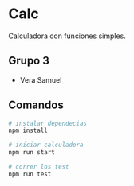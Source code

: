 # Calc

Calculadora con funciones simples.

## Grupo 3

- Vera Samuel

## Comandos

```bash
# instalar dependecias
npm install

# iniciar calculadora
npm run start

# correr los test
npm run test
```
